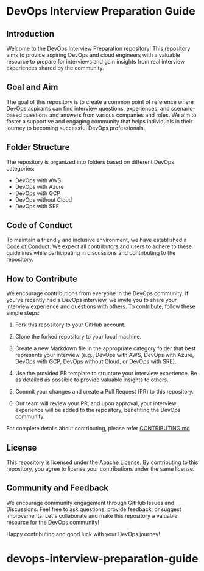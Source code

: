 # DevOps Interview Preparation Guide

## Introduction

Welcome to the DevOps Interview Preparation repository! This repository aims to provide aspiring DevOps and cloud engineers with a valuable resource to prepare for interviews and gain insights from real interview experiences shared by the community.

## Goal and Aim

The goal of this repository is to create a common point of reference where DevOps aspirants can find interview questions, experiences, and scenario-based questions and answers from various companies and roles. We aim to foster a supportive and engaging community that helps individuals in their journey to becoming successful DevOps professionals.


## Folder Structure

The repository is organized into folders based on different DevOps categories:

- DevOps with AWS
- DevOps with Azure
- DevOps with GCP
- DevOps without Cloud
- DevOps with SRE

## Code of Conduct

To maintain a friendly and inclusive environment, we have established a [Code of Conduct](CODE_OF_CONDUCT.md). We expect all contributors and users to adhere to these guidelines while participating in discussions and contributing to the repository.

## How to Contribute

We encourage contributions from everyone in the DevOps community. If you've recently had a DevOps interview, we invite you to share your interview experience and questions with others. To contribute, follow these simple steps:

1. Fork this repository to your GitHub account.

2. Clone the forked repository to your local machine.

3. Create a new Markdown file in the appropriate category folder that best represents your interview (e.g., DevOps with AWS, DevOps with Azure, DevOps with GCP, DevOps without Cloud, or DevOps with SRE).

4. Use the provided PR template to structure your interview experience. Be as detailed as possible to provide valuable insights to others.

5. Commit your changes and create a Pull Request (PR) to this repository.

6. Our team will review your PR, and upon approval, your interview experience will be added to the repository, benefiting the DevOps community.

For complete details about contributing, please refer [CONTRIBUTING.md](CONTRIBUTING.md)


## License

This repository is licensed under the [Apache License](LICENSE). By contributing to this repository, you agree to license your contributions under the same license.

## Community and Feedback

We encourage community engagement through GitHub Issues and Discussions. Feel free to ask questions, provide feedback, or suggest improvements. Let's collaborate and make this repository a valuable resource for the DevOps community!

Happy contributing and good luck with your DevOps journey!
# devops-interview-preparation-guide
